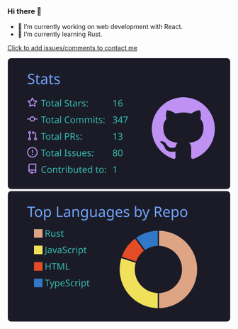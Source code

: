 ### Hi there 👋


- 🔭 I’m currently working on web development with React.
- 🌱 I’m currently learning Rust.


[Click to add issues/comments to contact me](https://github.com/NaturelLee/blogs/issues)


[![](https://raw.githubusercontent.com/naturellee/naturellee/master/profile-summary-card-output/tokyonight/3-stats.svg)](https://github.com/vn7n24fzkq/github-profile-summary-cards)
[![](https://raw.githubusercontent.com/naturellee/naturellee/master/profile-summary-card-output/tokyonight/1-repos-per-language.svg)](https://github.com/vn7n24fzkq/github-profile-summary-cards)



